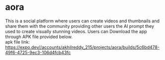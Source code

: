 # aora
This is a social platform where users can create videos and thumbnails and share them with the community providing other users the AI prompt they used to create visually stunning videos.
Users can Download the app through APK file provided below.       
apk file link: https://expo.dev//accounts/akhilreddy_215/projects/aora/builds/5c6bd478-49f6-4725-9ec3-106d4fcb43fc          



